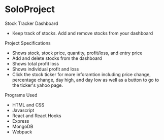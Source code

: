 # SoloProject

Stock Tracker Dashboard
- Keep track of stocks. Add and remove stocks from your dashboard

Project Specifications
- Shows stock, stock price, quantity, profit/loss, and entry price
- Add and delete stocks from the dashboard
- Shows total profit loss
- Shows individual profit and loss
- Click the stock ticker for more inforamtion including price change, percentage change, day high, and day low as well as a button to go to the ticker's yahoo page.

Programs Used
- HTML and CSS
- Javascript
- React and React Hooks
- Express
- MongoDB
- Webpack

